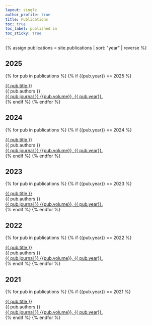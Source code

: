 ```yaml
---
layout: single
author_profile: true
title: Publications
toc: true
toc_label: published in
toc_sticky: true
---
```


{% assign publications = site.publications | sort: "year" | reverse %}

## 2025

{% for pub in publications %}
{% if {{pub.year}} == 2025 %}
<div class="pubitem">
  <div class="pubtitle"><a href="{{pub.link}}" >{{ pub.title }}</a> </div>
  <div class="pubauthors">{{ pub.authors }}</div>
  <div class="pubinfo"><a href="{{pub.doilink}}" >{{ pub.journal }} {{pub.volume}}, {{ pub.year}}.</a></div>
</div>
{% endif %}
{% endfor %}

## 2024

{% for pub in publications %}
{% if {{pub.year}} == 2024 %}
<div class="pubitem">
  <div class="pubtitle"><a href="{{pub.link}}" >{{ pub.title }}</a> </div>
  <div class="pubauthors">{{ pub.authors }}</div>
  <div class="pubinfo"><a href="{{pub.doilink}}" >{{ pub.journal }} {{pub.volume}}, {{ pub.year}}.</a></div>
</div>
{% endif %}
{% endfor %}

## 2023

{% for pub in publications %}
{% if {{pub.year}} == 2023 %}
<div class="pubitem">
  <div class="pubtitle"><a href="{{pub.link}}" >{{ pub.title }}</a> </div>
  <div class="pubauthors">{{ pub.authors }}</div>
    <div class="pubinfo"><a href="{{pub.doilink}}" >{{ pub.journal }} {{pub.volume}}, {{ pub.year}}.</a></div>
</div>
{% endif %}
{% endfor %}


## 2022

{% for pub in publications %}
{% if {{pub.year}} == 2022 %}
<div class="pubitem">
  <div class="pubtitle"><a href="{{pub.link}}" >{{ pub.title }}</a> </div>
  <div class="pubauthors">{{ pub.authors }}</div>
  <div class="pubinfo"><a href="{{pub.doilink}}" >{{ pub.journal }} {{pub.volume}}, {{ pub.year}}.</a></div>
  </div>
{% endif %}
{% endfor %}


## 2021

{% for pub in publications %}
{% if {{pub.year}} == 2021 %}
<div class="pubitem">
  <div class="pubtitle"><a href="{{pub.arxivlink}}" >{{ pub.title }}</a> </div>
  <div class="pubauthors">{{ pub.authors }}</div>
  <div class="pubinfo"><a href="{{pub.doilink}}" >{{ pub.journal }} {{pub.volume}}, {{ pub.year}}.</a></div>
</div>
{% endif %}
{% endfor %}

